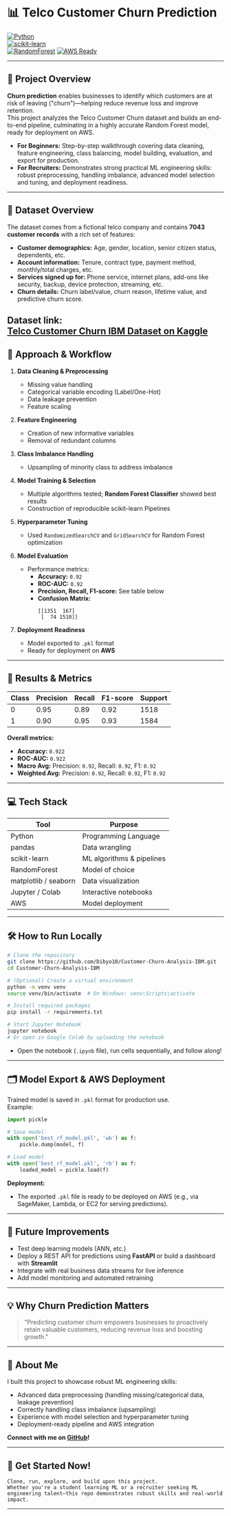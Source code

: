# 📊 Telco Customer Churn Prediction  
[![Python](https://img.shields.io/badge/Python-3.8+-blue.svg)](https://www.python.org/)  
[![scikit-learn](https://img.shields.io/badge/scikit--learn-ML-yellow.svg)](https://scikit-learn.org/)  
[![RandomForest](https://img.shields.io/badge/RandomForest-ML-green.svg)](https://scikit-learn.org/stable/modules/generated/sklearn.ensemble.RandomForestClassifier.html)
[![AWS Ready](https://img.shields.io/badge/AWS-Deployment%20Ready-orange.svg)](https://aws.amazon.com/)

---

## 🚀 Project Overview

**Churn prediction** enables businesses to identify which customers are at risk of leaving ("churn")—helping reduce revenue loss and improve retention.  
This project analyzes the Telco Customer Churn dataset and builds an end-to-end pipeline, culminating in a highly accurate Random Forest model, ready for deployment on AWS.

- **For Beginners:** Step-by-step walkthrough covering data cleaning, feature engineering, class balancing, model building, evaluation, and export for production.
- **For Recruiters:** Demonstrates strong practical ML engineering skills: robust preprocessing, handling imbalance, advanced model selection and tuning, and deployment readiness.

---

## 📂 Dataset Overview

The dataset comes from a fictional telco company and contains **7043 customer records** with a rich set of features:

- **Customer demographics:** Age, gender, location, senior citizen status, dependents, etc.
- **Account information:** Tenure, contract type, payment method, monthly/total charges, etc.
- **Services signed up for:** Phone service, internet plans, add-ons like security, backup, device protection, streaming, etc.
- **Churn details:** Churn label/value, churn reason, lifetime value, and predictive churn score.

**Dataset link:**  
[Telco Customer Churn IBM Dataset on Kaggle](https://www.kaggle.com/datasets/yeanzc/telco-customer-churn-ibm-dataset/data)
---

## 📝 Approach & Workflow

1. **Data Cleaning & Preprocessing**
   - Missing value handling  
   - Categorical variable encoding (Label/One-Hot)  
   - Data leakage prevention  
   - Feature scaling

2. **Feature Engineering**
   - Creation of new informative variables  
   - Removal of redundant columns

3. **Class Imbalance Handling**
   - Upsampling of minority class to address imbalance

4. **Model Training & Selection**
   - Multiple algorithms tested; **Random Forest Classifier** showed best results
   - Construction of reproducible scikit-learn Pipelines

5. **Hyperparameter Tuning**
   - Used `RandomizedSearchCV` and `GridSearchCV` for Random Forest optimization

6. **Model Evaluation**
   - Performance metrics:
     - **Accuracy:** `0.92`
     - **ROC-AUC:** `0.92`
     - **Precision, Recall, F1-score:** See table below
     - **Confusion Matrix:**  
       ```
       [[1351  167]
        [  74 1510]]
       ```

7. **Deployment Readiness**
   - Model exported to `.pkl` format  
   - Ready for deployment on **AWS**

---

## 🎯 Results & Metrics

| Class | Precision | Recall | F1-score | Support |
|-------|-----------|--------|----------|---------|
|   0   |   0.95    |  0.89  |   0.92   |  1518   |
|   1   |   0.90    |  0.95  |   0.93   |  1584   |

**Overall metrics:**  
- **Accuracy:** `0.922`  
- **ROC-AUC:** `0.922`  
- **Macro Avg:** Precision: `0.92`, Recall: `0.92`, F1: `0.92`  
- **Weighted Avg:** Precision: `0.92`, Recall: `0.92`, F1: `0.92`  

---

## 💻 Tech Stack

| Tool            | Purpose                       |
|-----------------|------------------------------|
| Python          | Programming Language          |
| pandas          | Data wrangling                |
| scikit-learn    | ML algorithms & pipelines     |
| RandomForest    | Model of choice               |
| matplotlib / seaborn | Data visualization     |
| Jupyter / Colab | Interactive notebooks         |
| AWS             | Model deployment              |

---

## 🛠️ How to Run Locally

```bash
# Clone the repository
git clone https://github.com/Dibyo10/Customer-Churn-Analysis-IBM.git
cd Customer-Churn-Analysis-IBM

# (Optional) Create a virtual environment
python -m venv venv
source venv/bin/activate  # On Windows: venv\Scripts\activate

# Install required packages
pip install -r requirements.txt

# Start Jupyter Notebook
jupyter notebook
# Or open in Google Colab by uploading the notebook
```

- Open the notebook (`.ipynb` file), run cells sequentially, and follow along!

---

## 🗂️ Model Export & AWS Deployment

Trained model is saved in `.pkl` format for production use.  
Example:

```python
import pickle

# Save model
with open('best_rf_model.pkl', 'wb') as f:
    pickle.dump(model, f)

# Load model
with open('best_rf_model.pkl', 'rb') as f:
    loaded_model = pickle.load(f)
```

**Deployment:**  
- The exported `.pkl` file is ready to be deployed on AWS (e.g., via SageMaker, Lambda, or EC2 for serving predictions).

---

## 🌱 Future Improvements

- Test deep learning models (ANN, etc.)
- Deploy a REST API for predictions using **FastAPI** or build a dashboard with **Streamlit**
- Integrate with real business data streams for live inference
- Add model monitoring and automated retraining

---

## 💡 Why Churn Prediction Matters

> "Predicting customer churn empowers businesses to proactively retain valuable customers, reducing revenue loss and boosting growth."

---

## 🙋 About Me

I built this project to showcase robust ML engineering skills:
- Advanced data preprocessing (handling missing/categorical data, leakage prevention)
- Correctly handling class imbalance (upsampling)
- Experience with model selection and hyperparameter tuning
- Deployment-ready pipeline and AWS integration

**Connect with me on [GitHub](https://github.com/Dibyo10)!**

---

## 🏁 Get Started Now!

```
Clone, run, explore, and build upon this project.  
Whether you're a student learning ML or a recruiter seeking ML engineering talent—this repo demonstrates robust skills and real-world impact.
```

---
